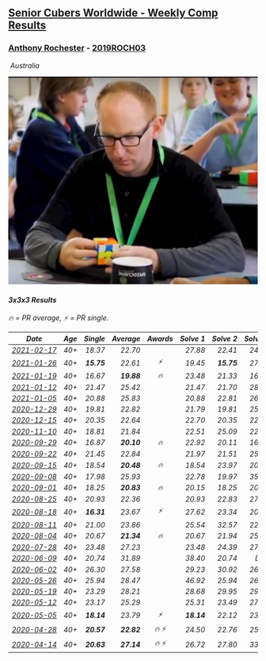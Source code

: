<style>table {white-space: nowrap;}</style>
<link rel="stylesheet" type="text/css" href="/scw-comp/css/flags.css" />

## [Senior Cubers Worldwide - Weekly Comp Results](/scw-comp/results/)
### [Anthony Rochester](README.md) - [2019ROCH03](https://www.worldcubeassociation.org/persons/2019ROCH03?event=333)

<i class="flag flag-AU" />&nbsp;Australia

![Anthony Rochester](1556165958.jpg)

#### 3x3x3 Results

<span style="white-space: nowrap;">🔥 = PR average</span>, <span style="white-space: nowrap;">⚡ = PR single</span>.

| Date | Age | Single | Average | Awards | Solve 1 | Solve 2 | Solve 3 | Solve 4 | Solve 5 | Video |
| :--: | :--: | --: | --: | :--: | --: | --: | --: | --: | --: | :-- |
| [2021-02-17](../../results/2021-02-17/333.md) | 40+ | 18.37 | 22.70 |  | 27.88 | 22.41 | 24.66 | 18.37 | 21.03 | [Desktop](https://www.facebook.com/events/2846210318979915/permalink/2848146662119614) / [Mobile](https://m.facebook.com/events/2846210318979915?view=permalink&id=2848146662119614) |
| [2021-01-26](../../results/2021-01-26/333.md) | 40+ | **15.75** | 22.61 | ⚡ | 19.45 | **15.75** | 27.01 | 25.47 | 22.90 | [Desktop](https://www.facebook.com/events/415506712992555/permalink/417871292756097) / [Mobile](https://m.facebook.com/events/415506712992555?view=permalink&id=417871292756097) |
| [2021-01-19](../../results/2021-01-19/333.md) | 40+ | 16.67 | **19.88** | 🔥 | 23.48 | 21.33 | 16.67 | 18.07 | 20.23 | [Desktop](https://www.facebook.com/events/259430338941057/permalink/261829078701183) / [Mobile](https://m.facebook.com/events/259430338941057?view=permalink&id=261829078701183) |
| [2021-01-12](../../results/2021-01-12/333.md) | 40+ | 21.47 | 25.42 |  | 21.47 | 21.70 | 28.81 | 25.74 | 29.32 | [Desktop](https://www.facebook.com/events/154842819532367/permalink/155957486087567) / [Mobile](https://m.facebook.com/events/154842819532367?view=permalink&id=155957486087567) |
| [2021-01-05](../../results/2021-01-05/333.md) | 40+ | 20.88 | 25.83 |  | 20.88 | 22.81 | 26.89 | 29.17 | 27.78 | [Desktop](https://www.facebook.com/events/237822631087555/permalink/240979200771898) / [Mobile](https://m.facebook.com/events/237822631087555?view=permalink&id=240979200771898) |
| [2020-12-29](../../results/2020-12-29/333.md) | 40+ | 19.81 | 22.82 |  | 21.79 | 19.81 | 25.02 | 23.66 | 23.00 | [Desktop](https://www.facebook.com/events/807437066779451/permalink/809624363227388) / [Mobile](https://m.facebook.com/events/807437066779451?view=permalink&id=809624363227388) |
| [2020-12-15](../../results/2020-12-15/333.md) | 40+ | 20.35 | 22.64 |  | 22.70 | 20.35 | 22.33 | 22.89 | 32.10 | [Desktop](https://www.facebook.com/events/804969103386330/permalink/806279833255257) / [Mobile](https://m.facebook.com/events/804969103386330?view=permalink&id=806279833255257) |
| [2020-11-10](../../results/2020-11-10/333.md) | 40+ | 18.81 | 21.84 |  | 22.51 | 25.09 | 22.27 | 20.75 | 18.81 | [Desktop](https://www.facebook.com/events/355672432175632/permalink/356440932098782) / [Mobile](https://m.facebook.com/events/355672432175632?view=permalink&id=356440932098782) |
| [2020-09-29](../../results/2020-09-29/333.md) | 40+ | 16.87 | **20.10** | 🔥 | 22.92 | 20.11 | 16.87 | 18.95 | 21.24 | [Desktop](https://www.facebook.com/events/1202263490156156/permalink/1205569839825521) / [Mobile](https://m.facebook.com/events/1202263490156156?view=permalink&id=1205569839825521) |
| [2020-09-22](../../results/2020-09-22/333.md) | 40+ | 21.45 | 22.84 |  | 21.97 | 21.51 | 25.04 | 25.83 | 21.45 | [Desktop](https://www.facebook.com/events/349197636276246/permalink/349361019593241) / [Mobile](https://m.facebook.com/events/349197636276246?view=permalink&id=349361019593241) |
| [2020-09-15](../../results/2020-09-15/333.md) | 40+ | 18.54 | **20.48** | 🔥 | 18.54 | 23.97 | 20.97 | 20.41 | 20.07 | [Desktop](https://www.facebook.com/events/3404368289613252/permalink/3414518291931585) / [Mobile](https://m.facebook.com/events/3404368289613252?view=permalink&id=3414518291931585) |
| [2020-09-08](../../results/2020-09-08/333.md) | 40+ | 17.98 | 25.93 |  | 22.78 | 19.97 | 35.04 | 17.98 | 36.36 | [Desktop](https://www.facebook.com/events/660661614881054/permalink/661530034794212) / [Mobile](https://m.facebook.com/events/660661614881054?view=permalink&id=661530034794212) |
| [2020-09-01](../../results/2020-09-01/333.md) | 40+ | 18.25 | **20.83** | 🔥 | 20.15 | 18.25 | 20.85 | 21.49 | 28.89 | [Desktop](https://www.facebook.com/events/652945192290048/permalink/654976232086944) / [Mobile](https://m.facebook.com/events/652945192290048?view=permalink&id=654976232086944) |
| [2020-08-25](../../results/2020-08-25/333.md) | 40+ | 20.93 | 22.36 |  | 20.93 | 22.83 | 27.92 | 21.49 | 22.76 | [Desktop](https://www.facebook.com/events/2812216602434889/permalink/2813411375648745) / [Mobile](https://m.facebook.com/events/2812216602434889?view=permalink&id=2813411375648745) |
| [2020-08-18](../../results/2020-08-18/333.md) | 40+ | **16.31** | 23.67 | ⚡ | 27.62 | 23.34 | 20.04 | DNF | **16.31** | [Desktop](https://www.facebook.com/events/357518755418063/permalink/359107528592519) / [Mobile](https://m.facebook.com/events/357518755418063?view=permalink&id=359107528592519) |
| [2020-08-11](../../results/2020-08-11/333.md) | 40+ | 21.00 | 23.86 |  | 25.54 | 32.57 | 22.51 | 23.52 | 21.00 | [Desktop](https://www.facebook.com/events/338631130511019/permalink/339662400407892) / [Mobile](https://m.facebook.com/events/338631130511019?view=permalink&id=339662400407892) |
| [2020-08-04](../../results/2020-08-04/333.md) | 40+ | 20.67 | **21.34** | 🔥 | 20.67 | 21.94 | 25.61 | 20.70 | 21.39 | [Desktop](https://www.facebook.com/events/748440219235440/permalink/750103462402449) / [Mobile](https://m.facebook.com/events/748440219235440?view=permalink&id=750103462402449) |
| [2020-07-28](../../results/2020-07-28/333.md) | 40+ | 23.48 | 27.23 |  | 23.48 | 24.39 | 27.42 | 31.14 | 29.87 | [Desktop](https://www.facebook.com/events/708566320000803/permalink/712820919575343) / [Mobile](https://m.facebook.com/events/708566320000803?view=permalink&id=712820919575343) |
| [2020-06-09](../../results/2020-06-09/333.md) | 40+ | 20.74 | 31.89 |  | 38.40 | 20.74 | DNF | 23.44 | 33.84 | [Desktop](https://www.facebook.com/events/903549840109576/permalink/904290700035490) / [Mobile](https://m.facebook.com/events/903549840109576?view=permalink&id=904290700035490) |
| [2020-06-02](../../results/2020-06-02/333.md) | 40+ | 26.30 | 27.58 |  | 29.23 | 30.92 | 26.30 | 26.63 | 26.87 | [Desktop](https://www.facebook.com/events/3373950429496747/permalink/3374050759486714) / [Mobile](https://m.facebook.com/events/3373950429496747?view=permalink&id=3374050759486714) |
| [2020-05-26](../../results/2020-05-26/333.md) | 40+ | 25.94 | 28.47 |  | 46.92 | 25.94 | 26.30 | 31.01 | 28.10 | [Desktop](https://www.facebook.com/events/688407551989463/permalink/690191521811066) / [Mobile](https://m.facebook.com/events/688407551989463?view=permalink&id=690191521811066) |
| [2020-05-19](../../results/2020-05-19/333.md) | 40+ | 23.29 | 28.21 |  | 28.68 | 29.95 | 29.43 | 26.51 | 23.29 | [Desktop](https://www.facebook.com/events/1880761498725633/permalink/1884208615047588) / [Mobile](https://m.facebook.com/events/1880761498725633?view=permalink&id=1884208615047588) |
| [2020-05-12](../../results/2020-05-12/333.md) | 40+ | 23.17 | 25.29 |  | 25.31 | 23.49 | 27.07 | 27.15 | 23.17 | [Desktop](https://www.facebook.com/events/546188069600739/permalink/549145385971674) / [Mobile](https://m.facebook.com/events/546188069600739?view=permalink&id=549145385971674) |
| [2020-05-05](../../results/2020-05-05/333.md) | 40+ | **18.14** | 23.79 | ⚡ | **18.14** | 22.12 | 23.90 | 25.35 | 30.71 | [Desktop](https://www.facebook.com/events/3313106775587396/permalink/3313870592177681) / [Mobile](https://m.facebook.com/events/3313106775587396?view=permalink&id=3313870592177681) |
| [2020-04-28](../../results/2020-04-28/333.md) | 40+ | **20.57** | **22.82** | 🔥 ⚡ | 24.50 | 22.76 | 25.14 | 21.19 | **20.57** | [Desktop](https://www.facebook.com/events/535188653858103/permalink/535216167188685) / [Mobile](https://m.facebook.com/events/535188653858103?view=permalink&id=535216167188685) |
| [2020-04-14](../../results/2020-04-14/333.md) | 40+ | **20.63** | **27.14** | 🔥 ⚡ | 26.72 | 27.80 | 33.81 | 26.90 | **20.63** | [Desktop](https://www.facebook.com/events/982619255468618/permalink/982643972132813) / [Mobile](https://m.facebook.com/events/982619255468618?view=permalink&id=982643972132813) |


<!-- Global site tag (gtag.js) - Google Analytics -->
<script async src="https://www.googletagmanager.com/gtag/js?id=UA-86348435-3"></script>
<script>window.dataLayer = window.dataLayer || []; function gtag() {dataLayer.push(arguments);} gtag('js', new Date()); gtag('config', 'UA-86348435-3');</script>
